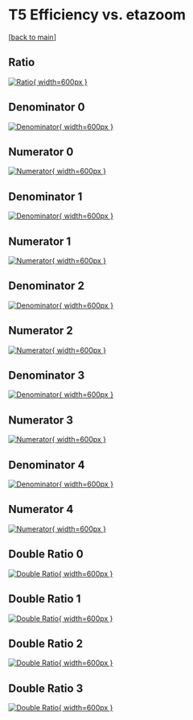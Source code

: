 # T5 Efficiency vs. etazoom

[[back to main](./)]



## Ratio

[![Ratio](../mtv/var/T5_base_13_0_eff_etazoom.png){ width=600px }](../mtv/var/T5_base_13_0_eff_etazoom.pdf)

## Denominator 0

[![Denominator](../mtv/den/T5_base_13_0_eff_etazoom_den0.png){ width=600px }](../mtv/den/T5_base_13_0_eff_etazoom_den0.pdf)

## Numerator 0

[![Numerator](../mtv/num/T5_base_13_0_eff_etazoom_num0.png){ width=600px }](../mtv/num/T5_base_13_0_eff_etazoom_num0.pdf)

## Denominator 1

[![Denominator](../mtv/den/T5_base_13_0_eff_etazoom_den1.png){ width=600px }](../mtv/den/T5_base_13_0_eff_etazoom_den1.pdf)

## Numerator 1

[![Numerator](../mtv/num/T5_base_13_0_eff_etazoom_num1.png){ width=600px }](../mtv/num/T5_base_13_0_eff_etazoom_num1.pdf)

## Denominator 2

[![Denominator](../mtv/den/T5_base_13_0_eff_etazoom_den2.png){ width=600px }](../mtv/den/T5_base_13_0_eff_etazoom_den2.pdf)

## Numerator 2

[![Numerator](../mtv/num/T5_base_13_0_eff_etazoom_num2.png){ width=600px }](../mtv/num/T5_base_13_0_eff_etazoom_num2.pdf)

## Denominator 3

[![Denominator](../mtv/den/T5_base_13_0_eff_etazoom_den3.png){ width=600px }](../mtv/den/T5_base_13_0_eff_etazoom_den3.pdf)

## Numerator 3

[![Numerator](../mtv/num/T5_base_13_0_eff_etazoom_num3.png){ width=600px }](../mtv/num/T5_base_13_0_eff_etazoom_num3.pdf)

## Denominator 4

[![Denominator](../mtv/den/T5_base_13_0_eff_etazoom_den4.png){ width=600px }](../mtv/den/T5_base_13_0_eff_etazoom_den4.pdf)

## Numerator 4

[![Numerator](../mtv/num/T5_base_13_0_eff_etazoom_num4.png){ width=600px }](../mtv/num/T5_base_13_0_eff_etazoom_num4.pdf)

## Double Ratio 0

[![Double Ratio](../mtv/ratio/T5_base_13_0_eff_etazoom_ratio0.png){ width=600px }](../mtv/ratio/T5_base_13_0_eff_etazoom_ratio0.pdf)

## Double Ratio 1

[![Double Ratio](../mtv/ratio/T5_base_13_0_eff_etazoom_ratio1.png){ width=600px }](../mtv/ratio/T5_base_13_0_eff_etazoom_ratio1.pdf)

## Double Ratio 2

[![Double Ratio](../mtv/ratio/T5_base_13_0_eff_etazoom_ratio2.png){ width=600px }](../mtv/ratio/T5_base_13_0_eff_etazoom_ratio2.pdf)

## Double Ratio 3

[![Double Ratio](../mtv/ratio/T5_base_13_0_eff_etazoom_ratio3.png){ width=600px }](../mtv/ratio/T5_base_13_0_eff_etazoom_ratio3.pdf)

